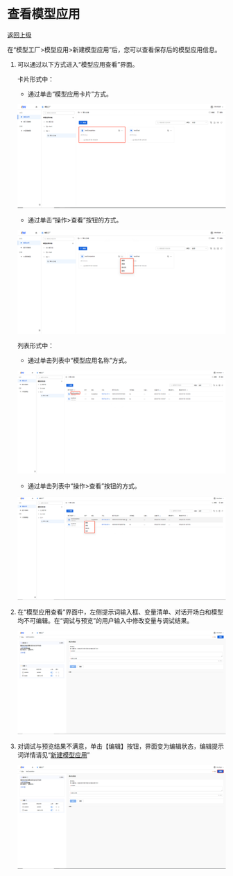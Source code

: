 # 查看模型应用

[返回上级](../quick_start_mf.md#操作指引)

在“模型工厂>模型应用>新建模型应用”后，您可以查看保存后的模型应用信息。

1. 可以通过以下方式进入“模型应用查看”界面。

    卡片形式中：

    - 通过单击“模型应用卡片”方式。

    ![avatar](../../../images/getting_started/viewModelAppCard.png)

    - 通过单击“操作>查看”按钮的方式。

    ![avatar](../../../images/getting_started/viewModelAppCardOperate.png)

    列表形式中：

    - 通过单击列表中“模型应用名称”方式。

    ![avatar](../../../images/getting_started/viewModelAppList.png)

    - 通过单击列表中“操作>查看”按钮的方式。

    ![avatar](../../../images/getting_started/viewModelAppListOperate.png)


2. 在“模型应用查看”界面中，左侧提示词输入框、变量清单、对话开场白和模型均不可编辑。在“调试与预览”的用户输入中修改变量与调试结果。

    ![avatar](../../../images/getting_started/viewModelAppUnableEdit.png)

3. 对调试与预览结果不满意，单击【编辑】按钮，界面变为编辑状态，编辑提示词详情请见“[新建模型应用](./create_model_app.md)”

    ![avatar](../../../images/getting_started/viewModelAppEdit.png)

